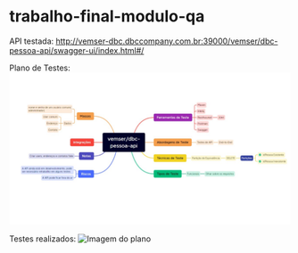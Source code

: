 # trabalho-final-modulo-qa

API testada: http://vemser-dbc.dbccompany.com.br:39000/vemser/dbc-pessoa-api/swagger-ui/index.html#/

Plano de Testes:
![Imagem do plano](images/planodetestes.jpeg)

Testes realizados:
![Imagem do plano](images/testes.PJG)
